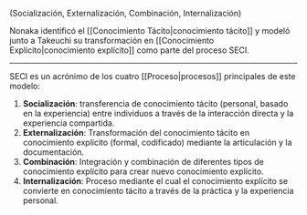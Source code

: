 (Socialización, Externalización, Combinación, Internalización)

Nonaka identificó el [[Conocimiento Tácito|conocimiento tácito]] y modeló junto a Takeuchi su transformación en [[Conocimiento Explícito|conocimiento explícito]] como parte del proceso SECI. 

---

SECI es un acrónimo de los cuatro [[Proceso|procesos]] principales de este modelo:

1. **Socialización**: transferencia de conocimiento tácito (personal, basado en la experiencia) entre individuos a través de la interacción directa y la experiencia compartida. 
2. **Externalización**: Transformación del conocimiento tácito en conocimiento explícito (formal, codificado) mediante la articulación y la documentación. 
3. **Combinación**: Integración y combinación de diferentes tipos de conocimiento explícito para crear nuevo conocimiento explícito. 
4. **Internalización**: Proceso mediante el cual el conocimiento explícito se convierte en conocimiento tácito a través de la práctica y la experiencia personal.
